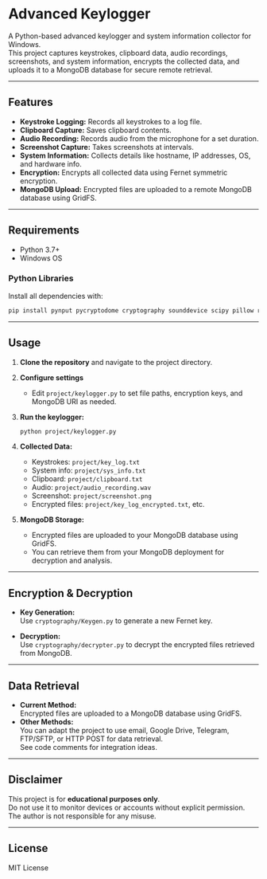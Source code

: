 # Advanced Keylogger

A Python-based advanced keylogger and system information collector for Windows.  
This project captures keystrokes, clipboard data, audio recordings, screenshots, and system information, encrypts the collected data, and uploads it to a MongoDB database for secure remote retrieval.

---

## Features

- **Keystroke Logging:** Records all keystrokes to a log file.
- **Clipboard Capture:** Saves clipboard contents.
- **Audio Recording:** Records audio from the microphone for a set duration.
- **Screenshot Capture:** Takes screenshots at intervals.
- **System Information:** Collects details like hostname, IP addresses, OS, and hardware info.
- **Encryption:** Encrypts all collected data using Fernet symmetric encryption.
- **MongoDB Upload:** Encrypted files are uploaded to a remote MongoDB database using GridFS.

---

## Requirements

- Python 3.7+
- Windows OS

### Python Libraries

Install all dependencies with:

```sh
pip install pynput pycryptodome cryptography sounddevice scipy pillow requests pymongo gridfs pywin32
```

---

## Usage

1. **Clone the repository** and navigate to the project directory.

2. **Configure settings**  
   - Edit `project/keylogger.py` to set file paths, encryption keys, and MongoDB URI as needed.

3. **Run the keylogger:**

   ```sh
   python project/keylogger.py
   ```

4. **Collected Data:**  
   - Keystrokes: `project/key_log.txt`
   - System info: `project/sys_info.txt`
   - Clipboard: `project/clipboard.txt`
   - Audio: `project/audio_recording.wav`
   - Screenshot: `project/screenshot.png`
   - Encrypted files: `project/key_log_encrypted.txt`, etc.

5. **MongoDB Storage:**  
   - Encrypted files are uploaded to your MongoDB database using GridFS.
   - You can retrieve them from your MongoDB deployment for decryption and analysis.

---

## Encryption & Decryption

- **Key Generation:**  
  Use `cryptography/Keygen.py` to generate a new Fernet key.

- **Decryption:**  
  Use `cryptography/decrypter.py` to decrypt the encrypted files retrieved from MongoDB.

---

## Data Retrieval

- **Current Method:**  
  Encrypted files are uploaded to a MongoDB database using GridFS.
- **Other Methods:**  
  You can adapt the project to use email, Google Drive, Telegram, FTP/SFTP, or HTTP POST for data retrieval.  
  See code comments for integration ideas.

---

## Disclaimer

This project is for **educational purposes only**.  
Do not use it to monitor devices or accounts without explicit permission.  
The author is not responsible for any misuse.

---

## License

MIT License
